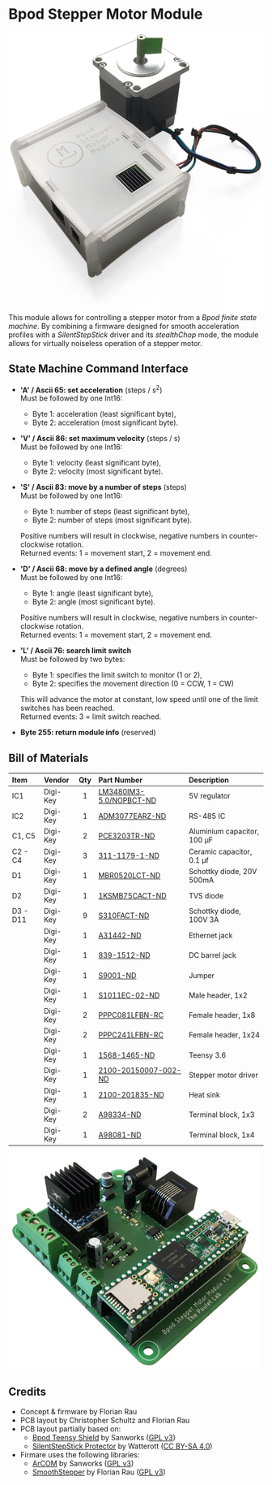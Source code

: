 # Bpod Stepper Motor Module
<img align="right" src="images/module.png">

This module allows for controlling a stepper motor from a _Bpod finite state machine_.
By combining a firmware designed for smooth acceleration profiles with a _SilentStepStick_ driver and its _stealthChop_ mode, the module allows for virtually noiseless operation of a stepper motor.

## State Machine Command Interface
* **'A' / Ascii 65: set acceleration** (steps / s<sup>2</sup>)  
    Must be followed by one Int16:
  * Byte 1: acceleration (least significant byte),
  * Byte 2: acceleration (most significant byte).
* **'V' / Ascii 86: set maximum velocity** (steps / s)  
    Must be followed by one Int16:
  * Byte 1: velocity (least significant byte),
  * Byte 2: velocity (most significant byte).
* **'S' / Ascii 83: move by a number of steps** (steps)  
  Must be followed by one Int16:
  * Byte 1: number of steps (least significant byte),
  * Byte 2: number of steps (most significant byte).
  
  Positive numbers will result in clockwise, negative numbers in counter-clockwise rotation.  
  Returned events: 1 = movement start, 2 = movement end.
* **'D' / Ascii 68: move by a defined angle** (degrees)  
  Must be followed by one Int16:
  * Byte 1: angle (least significant byte),
  * Byte 2: angle (most significant byte).
  
  Positive numbers will result in clockwise, negative numbers in counter-clockwise rotation.  
  Returned events: 1 = movement start, 2 = movement end.
* **'L' / Ascii 76: search limit switch**  
  Must be followed by two bytes:
  * Byte 1: specifies the limit switch to monitor (1 or 2), 
  * Byte 2: specifies the movement direction (0 = CCW, 1 = CW)
  
  This will advance the motor at constant, low speed until one of the limit switches has been reached.  
  Returned events: 3 = limit switch reached.
* **Byte 255: return module info** (reserved)


## Bill of Materials
| Item     | Vendor   | Qty | Part Number                                                                                     | Description                 |
| :------- | :------  | :-: | :---------------------------------------------------------------------------------------------- | :-------------------------  |
| IC1      | Digi-Key |  1  | [LM3480IM3-5.0/NOPBCT-ND](https://www.digikey.com/products/en?keywords=LM3480IM3-5.0/NOPBCT-ND) | 5V regulator                |
| IC2      | Digi-Key |  1  | [ADM3077EARZ-ND](https://www.digikey.com/products/en?keywords=ADM3077EARZ-ND)                   | RS-485 IC                   |
| C1, C5   | Digi-Key |  2  | [PCE3203TR-ND](https://www.digikey.com/products/en?keywords=PCE3203TR-ND)                       | Aluminium capacitor, 100 µF |
| C2 - C4  | Digi-Key |  3  | [311-1179-1-ND](https://www.digikey.com/products/en?keywords=311-1179-1-ND)                     | Ceramic capacitor, 0.1 µf   |
| D1       | Digi-Key |  1  | [MBR0520LCT-ND](https://www.digikey.com/products/en?keywords=MBR0520LCT-ND)                     | Schottky diode, 20V 500mA   |
| D2       | Digi-Key |  1  | [1KSMB75CACT-ND](https://www.digikey.com/products/en?keywords=1KSMB75CACT-ND)                   | TVS diode                   |
| D3 - D11 | Digi-Key |  9  | [S310FACT-ND](https://www.digikey.com/products/en?keywords=S310FACT-ND)                         | Schottky diode, 100V 3A     |
|          | Digi-Key |  1  | [A31442-ND](https://www.digikey.com/products/en?keywords=A31442-ND)                             | Ethernet jack               |
|          | Digi-Key |  1  | [839-1512-ND](https://www.digikey.com/products/en?keywords=839-1512-ND)                         | DC barrel jack              |
|          | Digi-Key |  1  | [S9001-ND](https://www.digikey.com/products/en?keywords=S9001-ND)                               | Jumper                      |
|          | Digi-Key |  1  | [S1011EC-02-ND](https://www.digikey.com/products/en?keywords=S1011EC-02-ND)                     | Male header, 1x2            |
|          | Digi-Key |  2  | [PPPC081LFBN-RC](https://www.digikey.com/products/en?keywords=PPPC081LFBN-RC)                   | Female header, 1x8          |
|          | Digi-Key |  2  | [PPPC241LFBN-RC](https://www.digikey.com/products/en?keywords=PPPC241LFBN-RC)                   | Female header, 1x24         |
|          | Digi-Key |  1  | [1568-1465-ND](https://www.digikey.com/products/en?keywords=1568-1465-ND)                       | Teensy 3.6                  |
|          | Digi-Key |  1  | [2100-20150007-002-ND](https://www.digikey.com/products/en?keywords=2100-20150007-002-ND)       | Stepper motor driver        |
|          | Digi-Key |  1  | [2100-201835-ND](https://www.digikey.com/products/en?keywords=2100-201835-ND)                   | Heat sink                   |
|          | Digi-Key |  2  | [A98334-ND](https://www.digikey.com/products/en?keywords=A98334-ND)                             | Terminal block, 1x3         |
|          | Digi-Key |  1  | [A98081-ND](https://www.digikey.com/products/en?keywords=A98081-ND)                             | Terminal block, 1x4         |

![PCB of the Bpod Stepper Motor Module](images/board.png)

## Credits ##
* Concept & firmware by Florian Rau
* PCB layout by Christopher Schultz and Florian Rau
* PCB layout partially based on:
  * [Bpod Teensy Shield](https://github.com/sanworks/Bpod-CAD/tree/master/PCB/Modules/Gen2/Bpod%20Teensy%20Shield) by Sanworks ([GPL v3](https://www.gnu.org/licenses/gpl-3.0.en.html))
  * [SilentStepStick Protector](https://github.com/watterott/SilentStepStick) by Watterott ([CC BY-SA 4.0](https://creativecommons.org/licenses/by-sa/4.0/))
* Firmare uses the following libraries:
  * [ArCOM](https://github.com/sanworks/ArCOM) by Sanworks ([GPL v3](https://www.gnu.org/licenses/gpl-3.0.en.html))
  * [SmoothStepper](https://github.com/bimac/SmoothStepper) by Florian Rau ([GPL v3](https://www.gnu.org/licenses/gpl-3.0.en.html))
